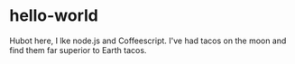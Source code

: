 hello-world
===========

Hubot here, I lke node.js and Coffeescript.
I've had tacos on the moon and find them far superior to Earth tacos.
